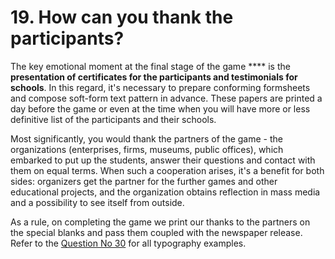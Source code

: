 # 19. How can you thank the participants?

The key emotional moment at the final stage of the game **** is the **presentation of certificates for the participants and testimonials for schools**. In this regard, it's necessary to prepare conforming formsheets and compose soft-form text pattern in advance. These papers are printed a day before the game or even at the time when you will have more or less definitive list of the participants and their schools.

Most significantly, you would thank the partners of the game - the organizations (enterprises, firms, museums, public offices), which embarked to put up the students, answer their questions and contact with them on equal terms. When such a cooperation arises, it's a benefit for both sides: organizers get the partner for the further games and other educational projects, and the organization obtains reflection in mass media and a possibility to see itself from outside.

As a rule, on completing the game we print our thanks to the partners on the special blanks and pass them coupled with the newspaper release. Refer to the [Question No 30](../30.-where-can-the-example-be-viewed.md) for all typography examples.
